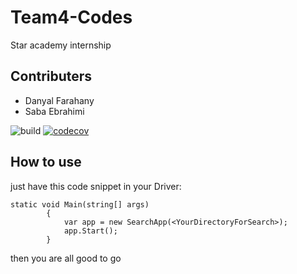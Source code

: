 # Team4-Codes
Star academy internship 

## Contributers
- Danyal Farahany
- Saba Ebrahimi

![build](https://github.com/Star-Academy/Team4-Codes/workflows/build/badge.svg?branch=phase5)
[![codecov](https://codecov.io/gh/Star-Academy/Team4-Codes/branch/master/graph/badge.svg)](https://codecov.io/gh/Star-Academy/Team4-Codes)


## How to use
just have this code snippet in your Driver:

    static void Main(string[] args)
            {
                var app = new SearchApp(<YourDirectoryForSearch>);
                app.Start();
            }

then you are all good to go
